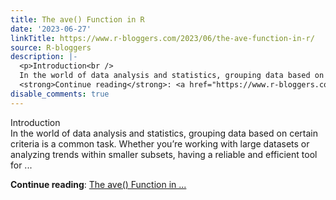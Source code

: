 ```yaml
---
title: The ave() Function in R
date: '2023-06-27'
linkTitle: https://www.r-bloggers.com/2023/06/the-ave-function-in-r/
source: R-bloggers
description: |-
  <p>Introduction<br />
  In the world of data analysis and statistics, grouping data based on certain criteria is a common task. Whether you’re working with large datasets or analyzing trends within smaller subsets, having a reliable and efficient tool for ...</p>
  <strong>Continue reading</strong>: <a href="https://www.r-bloggers.com/2023/06/the-ave-function-in-r/">The ave() Function in ...
disable_comments: true
---
```

<p>Introduction<br />
In the world of data analysis and statistics, grouping data based on certain criteria is a common task. Whether you’re working with large datasets or analyzing trends within smaller subsets, having a reliable and efficient tool for ...</p>
<strong>Continue reading</strong>: <a href="https://www.r-bloggers.com/2023/06/the-ave-function-in-r/">The ave() Function in ...